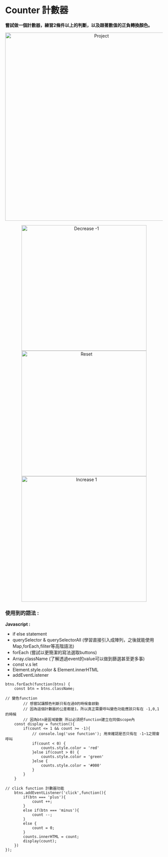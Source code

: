 # Counter 計數器
**嘗試做一個計數器，練習2條件以上的判斷，以及跟著數值的正負轉換顏色。**

<p align = "center">
 <img src="https://github.com/TYTforCoding/FrontEnd-Practice/blob/main/2_Counter/demo/1.png" alt="Project" height=600px>
</p>

<p display = flex align = "center">
 <img src="https://github.com/TYTforCoding/FrontEnd-Practice/blob/main/2_Counter/demo/4.png" alt="Decrease -1" height=400px>
 <img src="https://github.com/TYTforCoding/FrontEnd-Practice/blob/main/2_Counter/demo/5.png" alt="Reset" height=400px>
 <img src="https://github.com/TYTforCoding/FrontEnd-Practice/blob/main/2_Counter/demo/2.png" alt="Increase 1" height=400px>
</p>
 
### 使用到的語法 : 
**Javascript :**
  * if else statement
  * querySelector & querySelectorAll         (學習直接引入成陣列，之後就能使用Map,forEach,filiter等高階語法)
  * forEach                                  (嘗試以更簡潔的寫法選取buttons)
  * Array.className                          (了解透過event的value可以做到篩選甚至更多事)
  * const v.s let
  * Element.style.color & Element.innerHTML
  * addEventListener

```
btns.forEach(function(btns) {
    const btn = btns.className;

// 變色function
        // 想嘗試讓顏色判斷只有在過0的時候會啟動
        // 因為這個計數器的公差都是1，所以真正需要呼叫變色功能應該只有在 -1,0,1的時候
        // 因為btn是區域變數 所以必須把function建立在同個scope內
    const display = function(){
        if(count <= 1 && count >= -1){
            // console.log('use function'); 用來確認是否只有在 -1~1之間會呼叫
            if(count < 0) {
                counts.style.color = 'red'
            }else if(count > 0) {
                counts.style.color = 'green'
            }else {
                counts.style.color = '#000'
            }
        }
    }
    
// click function 計數器功能 
    btns.addEventListener('click',function(){
        if(btn === 'plus'){
            count ++;
        }
        else if(btn === 'minus'){
            count --;
        }
        else {
            count = 0;
        }
        counts.innerHTML = count;
        display(count);
    })
});
```
